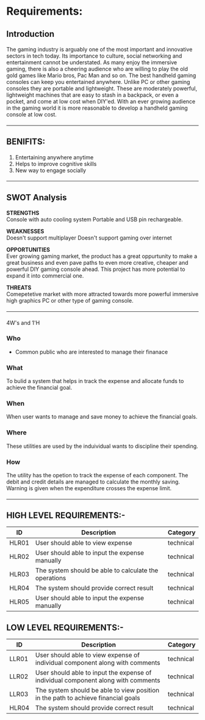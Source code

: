 # Requirements: #

## Introduction ## 
####
The gaming industry is arguably one of the most important and innovative sectors in tech today. Its importance to culture, social networking and entertainment cannot be understated. As many enjoy the immersive gaming, there is also a cheering audience who are willing to play the old gold games like Mario bros, Pac Man and so on. The best handheld gaming consoles can keep you entertained anywhere. Unlike PC or other gaming consoles they are portable and lightweight. These are moderately powerful, lightweight machines that are easy to stash in a backpack, or even a pocket, and come at low cost when DIY'ed.  With an ever growing audience in the gaming world it is more reasonable to develop a handheld gaming console at low cost.
####

---------------------------------------------------------------------------------------------------------------------------------------------------------------------------------
## BENIFITS: ##  
#### 
1. Entertaining anywhere anytime
2. Helps to improve cognitive skills 
3. New way to engage socially 
####


---------------------------------------------------------------------------------------------------------------------------------------------------------------------------------
## SWOT Analysis ##
####
**STRENGTHS**   
Console with auto cooling system
Portable and USB pin rechargeable.

**WEAKNESSES**  
Doesn't support multiplayer
Doesn't support gaming over internet

**OPPORTUNITIES**    
Ever growing gaming market, the product has a great oppurtunity to make a great business and even pave paths to even more creative, cheaper and powerful DIY gaming console ahead. This project has more potential to expand it into commercial one.  

**THREATS**  
Comepetetive market with more attracted towards more powerful immersive high graphics PC or other type of gaming console. 
####


---------------------------------------------------------------------------------------------------------------------------------------------------------------------------------
####
4W's and 1'H

### Who ###
* Common public who are interested to manage their finanace
### What ###
To bulid a system that helps in track the expense and allocate funds to achieve the financial goal.
### When ###
When user wants to manage and save money to achieve the financial goals.
### Where ###
These utilities are used by the induividual wants to discipline their spending.
### How ###
The utility has the opetion to track the expense of each component. The debit and credit details are managed to calculate the monthly saving. Warning is given when the
expenditure crosses the expense limit. 
####

---------------------------------------------------------------------------------------------------------------------------------------------------------------------------------
## HIGH LEVEL REQUIREMENTS:-
| ID | Description | Category | 
| ----- | ----- | ------- | 
|HLR01|User should able to view expense |technical|  
|HLR02|User should able to input the expense manually|technical|
|HLR03|The system should be able to calculate the operations |technical|
|HLR04|The system should provide correct result|technical|   
|HLR05|User should able to input the expense manually|technical|

## LOW LEVEL REQUIREMENTS:-
| ID | Description | Category | 
| ----- | ----- | ------- |
|LLR01|User should able to view expense of individual component along with comments|technical|  
|LLR02|User should able to input the expense of individual component along with comments|technical|
|LLR03|The system should be able to view position in the path to achieve financial goals |technical|
|HLR04|The system should provide correct result|technical|   


